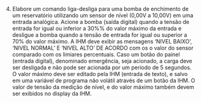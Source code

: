 4. Elabore um comando liga-desliga para uma bomba de enchimento de um reservatório
utilizando um sensor de nível (0,00V a 10,00V) em uma entrada analógica. Acione a
bomba (saída digital) quando a tensão de entrada for igual ou inferior a 30%% do valor
máximo da entrada e desligue a bomba quando a tensão de entrada for igual ou superior
a 70% do valor máximo. A IHM deve exibir as mensagens ‘NIVEL BAIXO’, ‘NIVEL
NORMAL’ E ‘NIVEL ALTO’ DE ACORDO com os o valor do sensor comparado com os
limiares percentuais. Caso um botão do painel (entrada digital), denominado emergência,
seja acionado, a carga deve ser desligada e não pode ser acionada por um período de 5
segundos. O valor máximo deve ser editado pela IHM (entrada de texto), e salvo em uma
variável de programa não volátil através de um botão da IHM. O valor de tensão da
medição de nível, e do valor máximo também devem ser exibidos no display da IHM.
